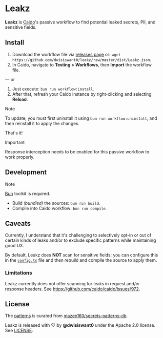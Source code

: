 # Leakz

**Leakz** is [Caido](https://caido.io)'s passive workflow to find potential leaked secrets, PII, and sensitive fields.

## Install

1. Download the workflow file via [releases page](https://github.com/dwisiswant0/leakz-passive-workflow/releases) or: `wget https://github.com/dwisiswant0/leakz/raw/master/dist/Leakz.json`.
1. In Caido, navigate to **Testing > Workflows**, then **Import** the workflow file.

— or

1. Just execute: `bun run workflow:install`.
1. After that, refresh your Caido instance by right-clicking and selecting **Reload**.

> [!NOTE]
> To update, you must first uninstall it using `bun run workflow:uninstall`,
> and then reinstall it to apply the changes.

That's it!

> [!IMPORTANT]
> Response interception needs to be enabled for this passive workflow to work properly.

## Development

> [!NOTE]
> [Bun](https://bun.sh) toolkit is required.

* Build _(bundled)_ the sources: `bun run build`.
* Compile into Caido workflow: `bun run compile`.

## Caveats

Currently, I understand that it's challenging to selectively opt-in or out of certain kinds of leaks and/or to exclude specific patterns while maintaining good UX.

By default, Leakz does **NOT** scan for sensitive fields; you can configure this in the [`config.ts`](/src/config.ts) file and then rebuild and compile the source to apply them.

### Limitations

Leakz currently does not offer scanning for leaks in request and/or response headers. See https://github.com/caido/caido/issues/972.

## License

The [patterns](/src/db.json) is curated from [mazen160/secrets-patterns-db](https://github.com/mazen160/secrets-patterns-db).

Leakz is released with ♡ by **@dwisiswant0** under the Apache 2.0 license. See [LICENSE](/LICENSE).